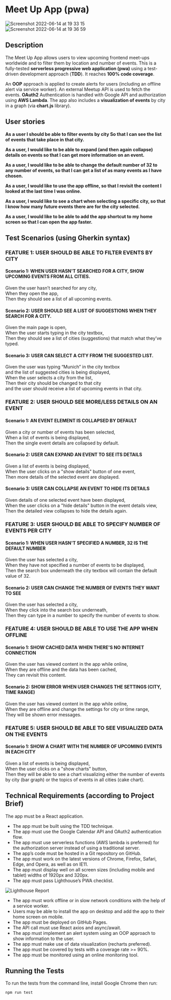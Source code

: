 # Meet Up App (pwa)

![Screenshot 2022-06-14 at 19 33 15](https://user-images.githubusercontent.com/99111208/173640689-d651fe51-aae6-4c2f-a0dc-c7275bab29e2.png)
![Screenshot 2022-06-14 at 19 36 59](https://user-images.githubusercontent.com/99111208/173641288-94fc2160-bdb7-4f09-a629-84c56a2a3558.png)


## Description

The Meet Up App allows users to view upcoming frontend meet-ups worldwide and to filter them by location and number of events.
This is a fully-tested **serverless progressive web application (pwa)** using a test-driven development approach (**TDD**). It reaches **100% code coverage**.

An **OOP** approach is applied to create alerts for users (including an offline alert via service worker).
An external Meetup API is used to fetch the events. **OAuth2** Authentication is handled with Google API and authorization using **AWS Lambda**.
The app also includes a **visualization of events** by city in a graph (via **chart.js** library).

## User stories

**As a user I should be able to filter events by city
So that I can see the list of events that take place in that city.**

**As a user, I would like to be able to expand (and then again collapse) details on events so that I can get more information on an event.**

**As a user, I would like to be able to change the default number of 32 to any number of events, so that I can get a list of as many events as I have chosen.**

**As a user, I would like to use the app offline, so that I revisit the content I looked at the last time I was online.**

**As a user, I would like to see a chart when selecting a specific city, so that I know how many future events there are for the city selected.**

**As a user, I would like to be able to add the app shortcut to my home screen so that I can open the app faster.**


## Test Scenarios (using Gherkin syntax)

### FEATURE 1: USER SHOULD BE ABLE TO FILTER EVENTS BY CITY

#### Scenario 1: WHEN USER HASN'T SEARCHED FOR A CITY, SHOW UPCOMING EVENTS FROM ALL CITIES.
Given the user hasn’t searched for any city, <br>
When they open the app, <br>
Then they should see a list of all upcoming events.

#### Scenario 2: USER SHOULD SEE A LIST OF SUGGESTIONS WHEN THEY SEARCH FOR A CITY.
Given the main page is open, <br>
When the user starts typing in the city textbox, <br>
Then they should see a list of cities (suggestions) that match what they’ve typed.

#### Scenario 3: USER CAN SELECT A CITY FROM THE SUGGESTED LIST.
Given the user was typing “Munich” in the city textbox <br>
and the list of suggested cities is being displayed, <br>
When the user selects a city from the list, <br>
Then their city should be changed to that city <br>
and the user should receive a list of upcoming events in that city.

### FEATURE 2: USER SHOULD SEE MORE/LESS DETAILS ON AN EVENT

#### Scenario 1: AN EVENT ELEMENT IS COLLAPSED BY DEFAULT
Given a city or number of events has been selected,  <br>
When a list of events is being displayed, <br>
Then the single event details are collapsed by default.

#### Scenario 2: USER CAN EXPAND AN EVENT TO SEE ITS DETAILS
Given a list of events is being displayed, <br>
When the user clicks on a "show details" button of one event, <br>
Then more details of the selected event are displayed.

#### Scenario 3: USER CAN COLLAPSE AN EVENT TO HIDE ITS DETAILS
Given details of one selected event have been displayed, <br>
When the user clicks on a "hide details" button in the event details view, <br>
Then the detailed view collapses to hide the details again.


### FEATURE 3: USER SHOULD BE ABLE TO SPECIFY NUMBER OF EVENTS PER CITY

#### Scenario 1: WHEN USER HASN'T SPECIFIED A NUMBER, 32 IS THE DEFAULT NUMBER
Given the user has selected a city, <br>
When they have not specified a number of events to be displayed, <br>
Then the search box underneath the city textbox will contain the default value of 32.

#### Scenario 2: USER CAN CHANGE THE NUMBER OF EVENTS THEY WANT TO SEE
Given the user has selected a city, <br>
When they click into the search box underneath, <br>
Then they can type in a number to specify the number of events to show.

### FEATURE 4: USER SHOULD BE ABLE TO USE THE APP WHEN OFFLINE

#### Scenario 1: SHOW CACHED DATA WHEN THERE'S NO INTERNET CONNECTION
Given the user has viewed content in the app while online, <br>
When they are offline and the data has been cached, <br>
They can revisit this content.

#### Scenario 2: SHOW ERROR WHEN USER CHANGES THE SETTINGS (CITY, TIME RANGE)
Given the user has viewed content in the app while online, <br>
When they are offline and change the settings for city or time range,  <br>
They will be shown error messages.


### FEATURE 5: USER SHOULD BE ABLE TO SEE VISUALIZED DATA ON THE EVENTS

#### Scenario 1: SHOW A CHART WITH THE NUMBER OF UPCOMING EVENTS IN EACH CITY
Given a list of events is being displayed, <br>
When the user clicks on a "show charts" button, <br>
Then they will be able to see a chart visualizing either the number of events by city (bar graph) or the topics of events in all cities (cake chart).

## Technical Requirements (according to Project Brief)

The app must be a React application.
* The app must be built using the TDD technique.
* The app must use the Google Calendar API and OAuth2 authentication flow.
* The app must use serverless functions (AWS lambda is preferred) for the authorization
server instead of using a traditional server.
* The app’s code must be hosted in a Git repository on GitHub.
* The app must work on the latest versions of Chrome, Firefox, Safari, Edge, and Opera,
as well as on IE11.
* The app must display well on all screen sizes (including mobile and tablet) widths of
1920px and 320px.
* The app must pass Lighthouse’s PWA checklist.
<img src="https://user-images.githubusercontent.com/99111208/173639393-1a170c7f-e403-42bc-ad12-695a10a2dbf1.png" alt="Lighthouse Report">

* The app must work offline or in slow network conditions with the help of a service
worker.
* Users may be able to install the app on desktop and add the app to their home screen
on mobile.
* The app must be deployed on GitHub Pages.
* The API call must use React axios and async/await.
* The app must implement an alert system using an OOP approach to show information to
the user.
* The app must make use of data visualization (recharts preferred).
* The app must be covered by tests with a coverage rate >= 90%.
* The app must be monitored using an online monitoring tool.

## Running the Tests
To run the tests from the command line, install Google Chrome then run:
```
npm run test
```



